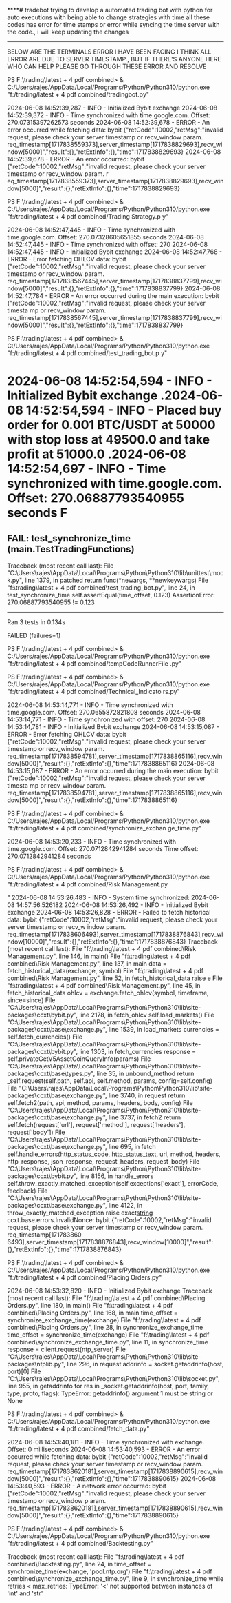 ****# tradebot
trying to develop a automated trading bot with python for auto executions with being able to change strategies with time
all these codes has error for time stamps or error while syncing the time server with the code., 
i will keep updating the changes
****


BELOW ARE THE TERMINALS ERROR I HAVE BEEN FACING
I THINK ALL ERROR ARE DUE TO SERVER TIMESTAMP., BUT IF THERE'S ANYONE HERE WHO CAN HELP 
PLEASE GO THROUGH THESE ERROR AND RESOLVE 



PS F:\trading\latest + 4 pdf combined> & C:/Users/rajes/AppData/Local/Programs/Python/Python310/python.exe "f:/trading/latest + 4 pdf combined/tradingbot.py"

2024-06-08 14:52:39,287 - INFO - Initialized Bybit exchange
2024-06-08 14:52:39,372 - INFO - Time synchronized with time.google.com. Offset: 270.07315397262573 seconds
2024-06-08 14:52:39,678 - ERROR - An error occurred while fetching data: bybit {"retCode":10002,"retMsg":"invalid request, please check your server timestamp or
recv_window param. req_timestamp[1717838559373],server_timestamp[1717838829693],recv_window[5000]","result":{},"retExtInfo":{},"time":1717838829693}
2024-06-08 14:52:39,678 - ERROR - An error occurred: bybit {"retCode":10002,"retMsg":"invalid request, please check your server timestamp or recv_window param. r
eq_timestamp[1717838559373],server_timestamp[1717838829693],recv_window[5000]","result":{},"retExtInfo":{},"time":1717838829693}


PS F:\trading\latest + 4 pdf combined> & C:/Users/rajes/AppData/Local/Programs/Python/Python310/python.exe "f:/trading/latest + 4 pdf combined/Trading Strategy.p
y"

2024-06-08 14:52:47,445 - INFO - Time synchronized with time.google.com. Offset: 270.07328605651855 seconds
2024-06-08 14:52:47,445 - INFO - Time synchronized with offset: 270
2024-06-08 14:52:47,445 - INFO - Initialized Bybit exchange
2024-06-08 14:52:47,768 - ERROR - Error fetching OHLCV data: bybit {"retCode":10002,"retMsg":"invalid request, please check your server timestamp or recv_window
param. req_timestamp[1717838567445],server_timestamp[1717838837799],recv_window[5000]","result":{},"retExtInfo":{},"time":1717838837799}
2024-06-08 14:52:47,784 - ERROR - An error occurred during the main execution: bybit {"retCode":10002,"retMsg":"invalid request, please check your server timesta
mp or recv_window param. req_timestamp[1717838567445],server_timestamp[1717838837799],recv_window[5000]","result":{},"retExtInfo":{},"time":1717838837799}


PS F:\trading\latest + 4 pdf combined> & C:/Users/rajes/AppData/Local/Programs/Python/Python310/python.exe "f:/trading/latest + 4 pdf combined/test_trading_bot.p
y"

2024-06-08 14:52:54,594 - INFO - Initialized Bybit exchange
.2024-06-08 14:52:54,594 - INFO - Placed buy order for 0.001 BTC/USDT at 50000 with stop loss at 49500.0 and take profit at 51000.0
.2024-06-08 14:52:54,697 - INFO - Time synchronized with time.google.com. Offset: 270.06887793540955 seconds
F
======================================================================
FAIL: test_synchronize_time (__main__.TestTradingFunctions)
----------------------------------------------------------------------
Traceback (most recent call last):
  File "C:\Users\rajes\AppData\Local\Programs\Python\Python310\lib\unittest\mock.py", line 1379, in patched
    return func(*newargs, **newkeywargs)
  File "f:\trading\latest + 4 pdf combined\test_trading_bot.py", line 24, in test_synchronize_time
    self.assertEqual(time_offset, 0.123)
AssertionError: 270.06887793540955 != 0.123

----------------------------------------------------------------------
Ran 3 tests in 0.134s

FAILED (failures=1)


PS F:\trading\latest + 4 pdf combined> & C:/Users/rajes/AppData/Local/Programs/Python/Python310/python.exe "f:/trading/latest + 4 pdf combined/tempCodeRunnerFile
.py"

PS F:\trading\latest + 4 pdf combined> & C:/Users/rajes/AppData/Local/Programs/Python/Python310/python.exe "f:/trading/latest + 4 pdf combined/Technical_Indicato
rs.py"

2024-06-08 14:53:14,771 - INFO - Time synchronized with time.google.com. Offset: 270.0655872821808 seconds
2024-06-08 14:53:14,771 - INFO - Time synchronized with offset: 270
2024-06-08 14:53:14,781 - INFO - Initialized Bybit exchange
2024-06-08 14:53:15,087 - ERROR - Error fetching OHLCV data: bybit {"retCode":10002,"retMsg":"invalid request, please check your server timestamp or recv_window
param. req_timestamp[1717838594781],server_timestamp[1717838865116],recv_window[5000]","result":{},"retExtInfo":{},"time":1717838865116}
2024-06-08 14:53:15,087 - ERROR - An error occurred during the main execution: bybit {"retCode":10002,"retMsg":"invalid request, please check your server timesta
mp or recv_window param. req_timestamp[1717838594781],server_timestamp[1717838865116],recv_window[5000]","result":{},"retExtInfo":{},"time":1717838865116}


PS F:\trading\latest + 4 pdf combined> & C:/Users/rajes/AppData/Local/Programs/Python/Python310/python.exe "f:/trading/latest + 4 pdf combined/synchronize_exchan
ge_time.py"

2024-06-08 14:53:20,233 - INFO - Time synchronized with time.google.com. Offset: 270.0712842941284 seconds
Time offset: 270.0712842941284 seconds


PS F:\trading\latest + 4 pdf combined> & C:/Users/rajes/AppData/Local/Programs/Python/Python310/python.exe "f:/trading/latest + 4 pdf combined/Risk Management.py

"
2024-06-08 14:53:26,483 - INFO - System time synchronized: 2024-06-08 14:57:56.526182
2024-06-08 14:53:26,492 - INFO - Initialized Bybit exchange
2024-06-08 14:53:26,828 - ERROR - Failed to fetch historical data: bybit {"retCode":10002,"retMsg":"invalid request, please check your server timestamp or recv_w
indow param. req_timestamp[1717838606493],server_timestamp[1717838876843],recv_window[10000]","result":{},"retExtInfo":{},"time":1717838876843}
Traceback (most recent call last):
  File "f:\trading\latest + 4 pdf combined\Risk Management.py", line 146, in <module>
    main()
  File "f:\trading\latest + 4 pdf combined\Risk Management.py", line 137, in main
    data = fetch_historical_data(exchange, symbol)
  File "f:\trading\latest + 4 pdf combined\Risk Management.py", line 52, in fetch_historical_data
    raise e
  File "f:\trading\latest + 4 pdf combined\Risk Management.py", line 45, in fetch_historical_data
    ohlcv = exchange.fetch_ohlcv(symbol, timeframe, since=since)
  File "C:\Users\rajes\AppData\Local\Programs\Python\Python310\lib\site-packages\ccxt\bybit.py", line 2178, in fetch_ohlcv
    self.load_markets()
  File "C:\Users\rajes\AppData\Local\Programs\Python\Python310\lib\site-packages\ccxt\base\exchange.py", line 1539, in load_markets
    currencies = self.fetch_currencies()
  File "C:\Users\rajes\AppData\Local\Programs\Python\Python310\lib\site-packages\ccxt\bybit.py", line 1303, in fetch_currencies
    response = self.privateGetV5AssetCoinQueryInfo(params)
  File "C:\Users\rajes\AppData\Local\Programs\Python\Python310\lib\site-packages\ccxt\base\types.py", line 35, in unbound_method
    return _self.request(self.path, self.api, self.method, params, config=self.config)
  File "C:\Users\rajes\AppData\Local\Programs\Python\Python310\lib\site-packages\ccxt\base\exchange.py", line 3740, in request
    return self.fetch2(path, api, method, params, headers, body, config)
  File "C:\Users\rajes\AppData\Local\Programs\Python\Python310\lib\site-packages\ccxt\base\exchange.py", line 3737, in fetch2
    return self.fetch(request['url'], request['method'], request['headers'], request['body'])
  File "C:\Users\rajes\AppData\Local\Programs\Python\Python310\lib\site-packages\ccxt\base\exchange.py", line 695, in fetch
    self.handle_errors(http_status_code, http_status_text, url, method, headers, http_response, json_response, request_headers, request_body)
  File "C:\Users\rajes\AppData\Local\Programs\Python\Python310\lib\site-packages\ccxt\bybit.py", line 8156, in handle_errors
    self.throw_exactly_matched_exception(self.exceptions['exact'], errorCode, feedback)
  File "C:\Users\rajes\AppData\Local\Programs\Python\Python310\lib\site-packages\ccxt\base\exchange.py", line 4122, in throw_exactly_matched_exception
    raise exact[string](message)
ccxt.base.errors.InvalidNonce: bybit {"retCode":10002,"retMsg":"invalid request, please check your server timestamp or recv_window param. req_timestamp[171783860
6493],server_timestamp[1717838876843],recv_window[10000]","result":{},"retExtInfo":{},"time":1717838876843}


PS F:\trading\latest + 4 pdf combined> & C:/Users/rajes/AppData/Local/Programs/Python/Python310/python.exe "f:/trading/latest + 4 pdf combined/Placing Orders.py"

2024-06-08 14:53:32,820 - INFO - Initialized Bybit exchange
Traceback (most recent call last):
  File "f:\trading\latest + 4 pdf combined\Placing Orders.py", line 180, in <module>
    main()
  File "f:\trading\latest + 4 pdf combined\Placing Orders.py", line 168, in main
    time_offset = synchronize_exchange_time(exchange)
  File "f:\trading\latest + 4 pdf combined\Placing Orders.py", line 28, in synchronize_exchange_time
    time_offset = synchronize_time(exchange)
  File "f:\trading\latest + 4 pdf combined\synchronize_exchange_time.py", line 11, in synchronize_time
    response = client.request(ntp_server)
  File "C:\Users\rajes\AppData\Local\Programs\Python\Python310\lib\site-packages\ntplib.py", line 296, in request
    addrinfo = socket.getaddrinfo(host, port)[0]
  File "C:\Users\rajes\AppData\Local\Programs\Python\Python310\lib\socket.py", line 955, in getaddrinfo
    for res in _socket.getaddrinfo(host, port, family, type, proto, flags):
TypeError: getaddrinfo() argument 1 must be string or None


PS F:\trading\latest + 4 pdf combined> & C:/Users/rajes/AppData/Local/Programs/Python/Python310/python.exe "f:/trading/latest + 4 pdf combined/fetch_data.py"

2024-06-08 14:53:40,181 - INFO - Time synchronized with exchange. Offset: 0 milliseconds
2024-06-08 14:53:40,593 - ERROR - An error occurred while fetching data: bybit {"retCode":10002,"retMsg":"invalid request, please check your server timestamp or
recv_window param. req_timestamp[1717838620181],server_timestamp[1717838890615],recv_window[5000]","result":{},"retExtInfo":{},"time":1717838890615}
2024-06-08 14:53:40,593 - ERROR - A network error occurred: bybit {"retCode":10002,"retMsg":"invalid request, please check your server timestamp or recv_window p
aram. req_timestamp[1717838620181],server_timestamp[1717838890615],recv_window[5000]","result":{},"retExtInfo":{},"time":1717838890615}


PS F:\trading\latest + 4 pdf combined> & C:/Users/rajes/AppData/Local/Programs/Python/Python310/python.exe "f:/trading/latest + 4 pdf combined/Backtesting.py"

Traceback (most recent call last):
  File "f:\trading\latest + 4 pdf combined\Backtesting.py", line 24, in <module>
    time_offset = synchronize_time(exchange, 'pool.ntp.org')
  File "f:\trading\latest + 4 pdf combined\synchronize_exchange_time.py", line 9, in synchronize_time
    while retries < max_retries:
TypeError: '<' not supported between instances of 'int' and 'str'


